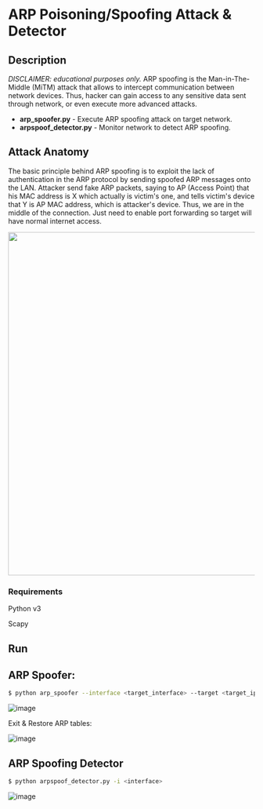 # ARP Poisoning/Spoofing Attack & Detector

## Description
<i>DISCLAIMER: educational purposes only.</i>
ARP spoofing is the Man-in-The-Middle (MiTM) attack that allows to intercept communication between network devices. Thus, hacker can gain access to any sensitive data sent through network, or even execute more advanced attacks.
<ul>
    <li><b>arp_spoofer.py</b> - Execute ARP spoofing attack on target network.</li>
    <li><b>arpspoof_detector.py</b> - Monitor network to detect ARP spoofing.</li>
</ul>

## Attack Anatomy
The basic principle behind ARP spoofing is to exploit the lack of authentication in the ARP protocol by sending spoofed ARP messages onto the LAN. Attacker send fake ARP packets, saying to AP (Access Point) that his MAC address is X which actually is victim's one, and tells victim's device that Y is AP MAC address, which is attacker's device. Thus, we are in the middle of the connection. Just need to enable port forwarding so target will have normal internet access.
<p align="center">
  <img src="https://user-images.githubusercontent.com/53910160/235319476-e3edfe0d-f4b2-4765-879c-a3f0e13e9aae.png" width="700px"/>
</p>

### Requirements
Python v3

Scapy


## Run

## ARP Spoofer:
```sh
$ python arp_spoofer --interface <target_interface> --target <target_ip> <spoofing_ip>
```

![image](https://user-images.githubusercontent.com/53910160/235319666-656929cb-9886-4922-bc9d-640f834fa799.png)

Exit & Restore ARP tables:

![image](https://user-images.githubusercontent.com/53910160/235319672-703f3d04-8cd6-4e99-9fa2-f34197de2c01.png)



## ARP Spoofing Detector
```sh
$ python arpspoof_detector.py -i <interface>
```

![image](https://user-images.githubusercontent.com/53910160/235319679-250fb5bc-ee70-42e2-a401-de86eaffb798.png)
